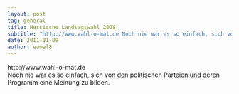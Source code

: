 ```yaml
---
layout: post
tag: general
title: Hessische Landtagswahl 2008
subtitle: "http://www.wahl-o-mat.de Noch nie war es so einfach, sich von den politischen Parteien und deren Programm eine Meinung zu bilden."
date: 2011-01-09
author: eumel8
---
```


<p>http://www.wahl-o-mat.de<br />Noch nie war es so einfach, sich von den politischen Parteien und deren Programm eine Meinung zu bilden.</p>
